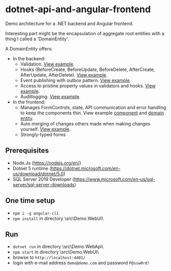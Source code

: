 # dotnet-api-and-angular-frontend

Demo architecture for a .NET backend and Angular frontend.

Interesting part might be the encapsulation of aggregate root entities with a thing I called a 'DomainEntity'.

A DomainEntity offers:

- In the backend:
  - Validation. [View example](https://github.com/nvdvlies/dotnet-api-and-angular-frontend/blob/main/src/Demo.Domain/Invoice/Validators/NotAllowedToDeleteInvoiceInStatusValidator.cs).
  - Hooks (BeforeCreate, BeforeUpdate, BeforeDelete, AfterCreate, AfterUpdate, AfterDelete). [View example](https://github.com/nvdvlies/dotnet-api-and-angular-frontend/blob/main/src/Demo.Domain/Invoice/Hooks/SynchronizeInvoicePdfHook.cs).
  - Event publishing with outbox pattern. [View example](https://github.com/nvdvlies/dotnet-api-and-angular-frontend/blob/main/src/Demo.Domain/Invoice/Hooks/InvoiceStatusEventHook.cs).
  - Access to pristine property values in validators and hooks. [View example](https://github.com/nvdvlies/dotnet-api-and-angular-frontend/blob/main/src/Demo.Domain/Invoice/Validators/NotAllowedToModifyInvoiceContentInStatusValidator.cs).
  - Auditlogging. [View example](https://github.com/nvdvlies/dotnet-api-and-angular-frontend/blob/main/src/Demo.Infrastructure/Auditlogging/InvoiceAuditlogger.cs).
- In the frontend:
  - Manages FormControls, state, API communication and error handling to keep the components thin. View example [component](https://github.com/nvdvlies/dotnet-api-and-angular-frontend/blob/main/src/Demo.WebUI/src/app/features/customers/customer-details/customer-details.component.ts) and [domain entity](https://github.com/nvdvlies/dotnet-api-and-angular-frontend/blob/main/src/Demo.WebUI/src/app/domain/invoice/invoice-domain-entity.service.ts).
  - Auto merging of changes others made when making changes yourself. [View example](https://github.com/nvdvlies/dotnet-api-and-angular-frontend/blob/main/src/Demo.WebUI/src/app/domain/shared/domain-entity-base.ts#L279).
  - Strongly-typed forms

## Prerequisites

- Node.Js (https://nodejs.org/en/)
- Dotnet 5 runtime (https://dotnet.microsoft.com/en-us/download/dotnet/5.0)
- SQL Server 2019 Developer (https://www.microsoft.com/en-us/sql-server/sql-server-downloads)

## One time setup

- `npm i -g angular-cli`
- `npm install` in directory \src\Demo.WebUI\

## Run

- `dotnet run` in directory \src\Demo.WebApi\
- `npm start` in directory \src\Demo.WebUI\
- browse to `http://localhost:4401/`
- login with e-mail address `demo@demo.com` and password `P@ssw0rd!`
